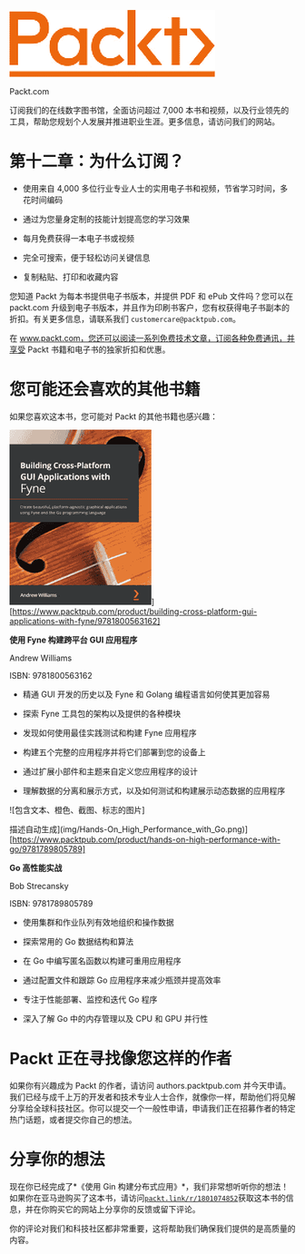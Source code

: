 ![Packt 标志](img/Packt_Logo.jpg)

Packt.com

订阅我们的在线数字图书馆，全面访问超过 7,000 本书和视频，以及行业领先的工具，帮助您规划个人发展并推进职业生涯。更多信息，请访问我们的网站。

# 第十二章：为什么订阅？

+   使用来自 4,000 多位行业专业人士的实用电子书和视频，节省学习时间，多花时间编码

+   通过为您量身定制的技能计划提高您的学习效果

+   每月免费获得一本电子书或视频

+   完全可搜索，便于轻松访问关键信息

+   复制粘贴、打印和收藏内容

您知道 Packt 为每本书提供电子书版本，并提供 PDF 和 ePub 文件吗？您可以在 packt.com 升级到电子书版本，并且作为印刷书客户，您有权获得电子书副本的折扣。有关更多信息，请联系我们 `customercare@packtpub.com`。

在 www.packt.com，您还可以阅读一系列免费技术文章，订阅各种免费通讯，并享受 Packt 书籍和电子书的独家折扣和优惠。

# 您可能还会喜欢的其他书籍

如果您喜欢这本书，您可能对 Packt 的其他书籍也感兴趣：

![《使用 Fyne 构建跨平台 GUI 应用程序》封面](img/Building_Cross-Platform_GUI_Applications_with_Fyne.png)][https://www.packtpub.com/product/building-cross-platform-gui-applications-with-fyne/9781800563162]

**使用 Fyne 构建跨平台 GUI 应用程序**

Andrew Williams

ISBN: 9781800563162

+   精通 GUI 开发的历史以及 Fyne 和 Golang 编程语言如何使其更加容易

+   探索 Fyne 工具包的架构以及提供的各种模块

+   发现如何使用最佳实践测试和构建 Fyne 应用程序

+   构建五个完整的应用程序并将它们部署到您的设备上

+   通过扩展小部件和主题来自定义您应用程序的设计

+   理解数据的分离和展示方式，以及如何测试和构建展示动态数据的应用程序

![包含文本、橙色、截图、标志的图片]

描述自动生成](img/Hands-On_High_Performance_with_Go.png)][https://www.packtpub.com/product/hands-on-high-performance-with-go/9781789805789]

**Go 高性能实战**

Bob Strecansky

ISBN: 9781789805789

+   使用集群和作业队列有效地组织和操作数据

+   探索常用的 Go 数据结构和算法

+   在 Go 中编写匿名函数以构建可重用应用程序

+   通过配置文件和跟踪 Go 应用程序来减少瓶颈并提高效率

+   专注于性能部署、监控和迭代 Go 程序

+   深入了解 Go 中的内存管理以及 CPU 和 GPU 并行性

# Packt 正在寻找像您这样的作者

如果你有兴趣成为 Packt 的作者，请访问 authors.packtpub.com 并今天申请。我们已经与成千上万的开发者和技术专业人士合作，就像你一样，帮助他们将见解分享给全球科技社区。你可以提交一个一般性申请，申请我们正在招募作者的特定热门话题，或者提交你自己的想法。

# 分享你的想法

现在你已经完成了*《使用 Gin 构建分布式应用》*，我们非常想听听你的想法！如果你在亚马逊购买了这本书，请访问[`packt.link/r/1801074852`](https://packt.link/r/1801074852)获取这本书的信息，并在你购买它的网站上分享你的反馈或留下评论。

你的评论对我们和科技社区都非常重要，这将帮助我们确保我们提供的是高质量的内容。
